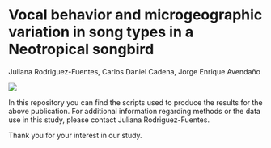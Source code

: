 # Vocal behavior and microgeographic variation in song types in a Neotropical songbird
Juliana Rodriguez-Fuentes, Carlos Daniel Cadena, Jorge Enrique Avendaño

  <a href="https://link.springer.com/epdf/10.1007/s10336-021-01930-9?sharing_token=aqjKK_TVL_Z-UmBrCPnl1ve4RwlQNchNByi7wbcMAY4giD4s6xreUF5MDzIZjW91aK-il2ZfN0338leK6k37Bk-DiIeoBR4DWSC8hYwI15YgGmzF0WvhfIciZ3D_CqByWD2BWCq3sHHGX3Dxg2VpVGIG-xwPuIBpqjjcRXZIGYU%3D"><img src="https://img.shields.io/badge/Journal%20of%20Ornithology-10.1007%2Fs10336--021--01930--9-blue"></a>
 

In this repository you can find the scripts used to produce the results for the above publication. For additional information regarding methods or the data use in this study, please contact Juliana Rodriguez-Fuentes. 

Thank you for your interest in our study. 
